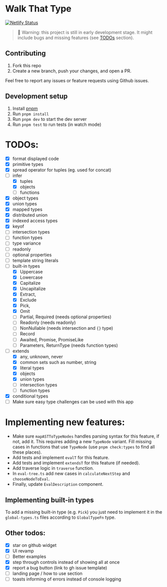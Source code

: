 # Walk That Type

[![Netlify Status](https://api.netlify.com/api/v1/badges/a9f2c2f3-0a4c-4429-949f-beb6225c7171/deploy-status)](https://app.netlify.com/sites/walk-that-type/deploys)

> 🚧 Warning: this project is still in early development stage. It might include bugs and missing features (see [TODOs](#todos) section).

## Contributing

1. Fork this repo
2. Create a new branch, push your changes, and open a PR.

Feel free to report any issues or feature requests using Github issues.

## Development setup

1. Install [pnpm](https://pnpm.js.org/en/installation)
2. Run `pnpm install`
3. Run `pnpm dev` to start the dev server
4. Run `pnpm test` to run tests (in watch mode)

# TODOs:

- [x] format displayed code
- [x] primitive types
- [x] spread operator for tuples (eg. used for concat)
- [ ] infer
  - [x] tuples
  - [x] objects
  - [ ] functions
- [x] object types
- [x] union types
- [x] mapped types
- [x] distributed union
- [x] indexed access types
- [x] keyof
- [ ] intersection types
- [ ] function types
- [ ] type variance
- [ ] readonly
- [ ] optional properties
- [ ] template string literals
- [ ] built-in types
  - [x] Uppercase
  - [x] Lowercase
  - [x] Capitalize
  - [x] Uncapitalize
  - [x] Extract,
  - [x] Exclude
  - [x] Pick,
  - [x] Omit
  - [ ] Partial, Required (needs optional properties)
  - [ ] Readonly (needs readonly)
  - [ ] NonNullable (needs intersection and `{}` type)
  - [ ] Record
  - [ ] Awaited, Promise, PromiseLike
  - [ ] Parameters, ReturnType (needs function types)
- [ ] extends
  - [x] any, unknown, never
  - [x] common sets such as number, string
  - [x] literal types
  - [x] objects
  - [x] union types
  - [ ] intersection types
  - [ ] function types
- [x] conditional types
- [ ] Make sure easy type challenges can be used with this app

# Implementing new features:

- Make sure `mapASTToTypeNodes` handles parsing syntax for this feature, if not, add it. This
  requires adding a new `TypeNode` variant. Fill missing cases in functions that use `TypeNode` (use
  `pnpm check:types` to find all these places).
- Add tests and implement `evalT` for this feature.
- Add tests and implement `extendsT` for this feature (if needed).
- Add traverse logic in `traverse` function.
- In `eval-tree.ts` add new cases in `calculateNextStep` and `chooseNodeToEval`.
- Finally, update `EvalDescription` component.

## Implementing built-in types

To add a missing built-in type (e.g. `Pick`) you just need to implement it in the `global-types.ts` files according to `GlobalTypeFn` type.

## Other todos:

- [x] star on github widget
- [x] UI revamp
- [ ] Better examples
- [x] step through controls instead of showing all at once
- [x] report a bug button (link to gh issue template)
- [ ] landing page / how to use section
- [ ] toasts informing of errors instead of console logging
